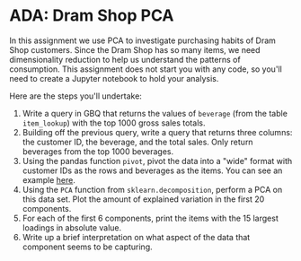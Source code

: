 # ADA: Dram Shop PCA

In this assignment we use PCA to investigate purchasing habits of Dram Shop customers. Since the Dram Shop has so many items, we need dimensionality reduction to help us understand the patterns of consumption. This assignment does not start you with any code, so you'll need to create a Jupyter notebook to hold your analysis. 


Here are the steps you'll undertake: 

1. Write a query in GBQ that returns the values of `beverage` (from the table `item_lookup`) with the top 1000 gross sales totals. 
1. Building off the previous query, write a query that returns three columns: the customer ID, the beverage, and the total sales. Only return beverages from the top 1000 beverages. 
1. Using the pandas function `pivot`, pivot the data into a "wide" format with customer IDs as the rows and beverages as the items. You can see an example [here](https://stackoverflow.com/questions/22798934/pandas-long-to-wide-reshape-by-two-variables). 
1. Using the `PCA` function from `sklearn.decomposition`, perform a PCA on this data set. Plot the amount of explained variation in the first 20 components.
1. For each of the first 6 components, print the items with the 15 largest loadings in absolute value. 
1. Write up a brief interpretation on what aspect of the data that component seems to be capturing.


